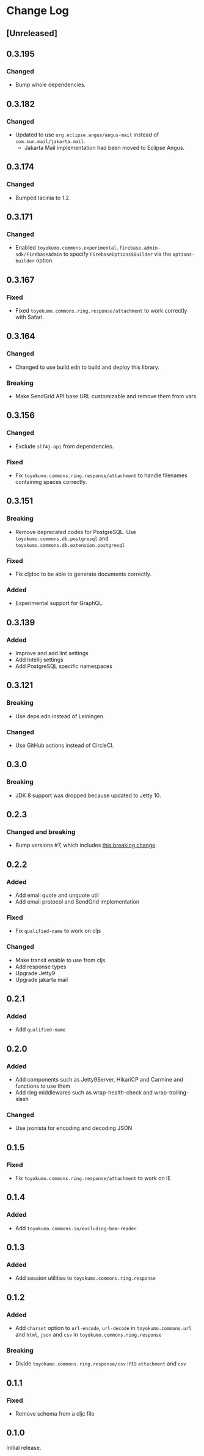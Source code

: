 # Change Log

## [Unreleased]

## 0.3.195
### Changed
- Bump whole dependencies.

## 0.3.182
### Changed
- Updated to use `org.eclipse.angus/angus-mail` instead of `com.sun.mail/jakarta.mail`.
  - Jakarta Mail implementation had been moved to Eclipse Angus.

## 0.3.174
### Changed
- Bumped lacinia to 1.2.

## 0.3.171
### Changed
- Enabled `toyokumo.commons.experimental.firebase.admin-sdk/FirebaseAdmin` to specify `FirebaseOptions$Builder` via the `options-builder` option.

## 0.3.167
### Fixed
- Fixed `toyokumo.commons.ring.response/attachment` to work correctly with Safari.

## 0.3.164
### Changed
- Changed to use build.edn to build and deploy this library.
### Breaking
- Make SendGrid API base URL customizable and remove them from vars.

## 0.3.156
### Changed
- Exclude `slf4j-api` from dependencies.

### Fixed
- Fix `toyokumo.commons.ring.response/attachment` to handle filenames containing spaces correctly.

## 0.3.151
### Breaking
- Remove deprecated codes for PostgreSQL. Use `toyokumo.commons.db.postgresql` and `toyokumo.commons.db.extension.postgresql`

### Fixed
- Fix cljdoc to be able to generate documents correctly.

### Added
- Experimental support for GraphQL.

## 0.3.139
### Added
- Improve and add lint settings
- Add Intellij settings
- Add PostgreSQL specific namespaces

## 0.3.121
### Breaking
- Use deps.edn instead of Leiningen.

### Changed
- Use GitHub actions instead of CircleCI.

## 0.3.0
### Breaking
- JDK 8 support was dropped because updated to Jetty 10.

## 0.2.3
### Changed and breaking
- Bump versions #7, which includes [this breaking change](https://github.com/ptaoussanis/carmine/blob/master/CHANGELOG.md#v300--2020-sep-22).

## 0.2.2
### Added
- Add email quote and unquote util
- Add email protocol and SendGrid implementation

### Fixed
- Fix `qualified-name` to work on cljs

### Changed
- Make transit enable to use from cljs
- Add response types
- Upgrade Jetty9
- Upgrade jakarta mail

## 0.2.1
### Added
- Add `qualified-name`

## 0.2.0
### Added
- Add components such as Jetty9Server, HikariCP and Carmine and functions to use them
- Add ring middlewares such as wrap-health-check and wrap-trailing-slash

### Changed
- Use jsonista for encoding and decoding JSON

## 0.1.5
### Fixed
- Fix `toyokumo.commons.ring.response/attachment` to work on IE

## 0.1.4
### Added
- Add `toyokumo.commons.io/excluding-bom-reader`

## 0.1.3
### Added
- Add session utilities to `toyokumo.commons.ring.response`

## 0.1.2
### Added
- Add `charset` option to `url-encode`, `url-decode` in `toyokumo.commons.url` and `html`, `json` and `csv` in `toyokumo.commons.ring.response`

### Breaking
- Divide `toyokumo.commons.ring.response/csv` into `attachment` and `csv`

## 0.1.1
### Fixed
- Remove schema from a cljc file

## 0.1.0
Initial release.
